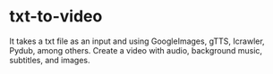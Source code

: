 # txt-to-video
It takes a txt file as an input and using GoogleImages, gTTS, Icrawler, Pydub, among others. Create a video with audio, background music, subtitles, and images.
